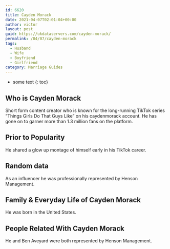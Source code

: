 ```yaml
---
id: 6620
title: Cayden Morack
date: 2021-04-07T02:01:04+00:00
author: victor
layout: post
guid: https://ukdataservers.com/cayden-morack/
permalink: /04/07/cayden-morack
tags:
  - Husband
  - Wife
  - Boyfriend
  - Girlfriend
category: Marriage Guides
---
```


* some text
{: toc}


## Who is Cayden Morack



Short form content creator who is known for the long-running TikTok series &#8220;Things Girls Do That Guys Like&#8221; on his caydenmorack account. He has gone on to garner more than 1.3 million fans on the platform. 

                
                
                
## Prior to Popularity



He shared a glow up montage of himself early in his TikTok career. 

                
                
                
## Random data



As an influencer he was professionally represented by Henson Management. 

                
                
                
## Family & Everyday Life of Cayden Morack



He was born in the United States. 

                
                
                
## People Related With Cayden Morack



He and Ben Aveyard were both represented by Henson Management.

                
              
            
          
          
          